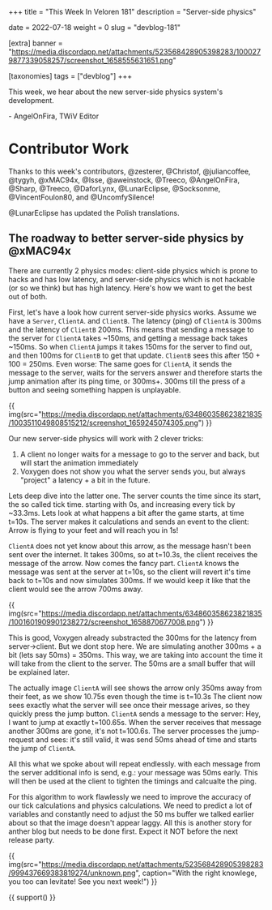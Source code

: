 +++
title = "This Week In Veloren 181"
description = "Server-side physics"

date = 2022-07-18
weight = 0
slug = "devblog-181"

[extra]
banner = "https://media.discordapp.net/attachments/523568428905398283/1000279877339058257/screenshot_1658555631651.png"

[taxonomies]
tags = ["devblog"]
+++

This week, we hear about the new server-side physics system's development.

\- AngelOnFira, TWiV Editor

# Contributor Work

Thanks to this week's contributors, @zesterer, @Christof, @juliancoffee, @tygyh,
@xMAC94x, @Isse, @aweinstock, @Treeco, @AngelOnFira, @Sharp, @Treeco,
@DaforLynx, @LunarEclipse, @Socksonme, @VincentFoulon80, and @UncomfySilence!

@LunarEclipse has updated the Polish translations.

## The roadway to better server-side physics by @xMAC94x

There are currently 2 physics modes: client-side physics which is prone to hacks
and has low latency, and server-side physics which is not hackable (or so we
think) but has
high latency. Here's how we want to get the best out of both.

First, let's have a look how current server-side physics works. Assume we have a
`Server`, `ClientA`. and `ClientB`. The latency (ping) of `ClientA` is 300ms
and the latency of `ClientB` 200ms. This means that sending a message to the
server for `ClientA` takes ~150ms, and getting a message back takes ~150ms. So
when `ClientA` jumps it takes 150ms for the server to find out, and then 100ms
for `ClientB` to get that update. `ClientB` sees this after 150 + 100 = 250ms.
Even worse: The same goes for `ClientA`, it sends the message to the server,
waits for the servers answer and therefore starts the jump animation after its ping time, or 300ms+. 300ms till the press of a button and seeing something
happen is unplayable.

{{
    img(src="https://media.discordapp.net/attachments/634860358623821835/1003511049808515212/screenshot_1659245074305.png")
}}

Our new server-side physics will work with 2 clever tricks:

1. A client no longer waits for a message to go to the server and back, but will
   start the animation immediately
2. Voxygen does not show you what the server sends you, but always "project" a
   latency + a bit in the future.

Lets deep dive into the latter one. The server counts the time since its start,
the so called tick time. starting with 0s, and increasing every tick by ~33.3ms.
Lets look at what happens a bit after the game starts, at time t=10s. The server makes it calculations and
sends an event to the client: Arrow is flying to your feet and will reach you in
1s!

`ClientA` does not yet know about this arrow, as the message hasn't been sent
over the internet. It takes 300ms, so at t=10.3s, the client receives the
message of the arrow. Now comes the fancy part. `ClientA` knows the message was
sent at the server at t=10s, so the client will revert it's time back to t=10s
and now simulates 300ms. If we would keep it like that the client would see the
arrow 700ms away.

{{
    img(src="https://media.discordapp.net/attachments/634860358623821835/1001601909901238272/screenshot_1658870677008.png")
}}

This is good, Voxygen already substracted the 300ms for the
latency from server->client. But we dont stop here. We are simulating another
300ms + a bit (lets say 50ms) = 350ms. This way, we are taking into account the
time it will take from the client to the server. The 50ms are a small buffer
that will be explained later.

The actually image `ClientA` will see shows the
arrow only 350ms away from their feet, as we show 10.75s even though the time
is t=10.3s The client now sees exactly what the server will see once their
message arives, so they quickly press the jump button. `ClientA` sends a message
to the server: Hey, I want to jump at exactly t=100.65s. When the server receives
that message another 300ms are gone, it's not t=100.6s. The server processes the
jump-request and sees: it's still valid, it was send 50ms ahead of time and
starts the jump of `ClientA`.

All this what we spoke about will repeat endlessly. with each message from the
server additional info is send, e.g.: your message was 50ms early. This will
then be used at the client to tighten the timings and calcualte the ping.

For this algorithm to work flawlessly we need to improve the accuracy of our
tick calculations and physics calculations. We need to predict a lot of
variables and constantly need to adjust the 50 ms buffer we talked earlier about
so that the image doesn't appear laggy. All this is another story for anther
blog but needs to be done first. Expect it NOT before the next release party.

{{
    img(src="https://media.discordapp.net/attachments/523568428905398283/999437669383819274/unknown.png",
    caption="With the right knowlege, you too can levitate! See you next week!")
}}

{{ support() }}
